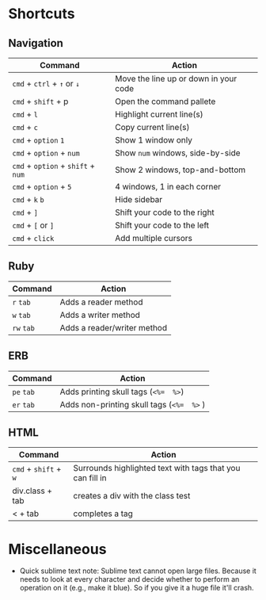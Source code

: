 # Shortcuts

## Navigation

Command | Action
------------ | -------------
`cmd` + `ctrl` + `↑` or `↓` | Move the line up or down in your code
`cmd` + `shift` + p |  Open the command pallete
`cmd` + `l` |  Highlight current line(s)
`cmd` + `c` |  Copy current line(s)
`cmd` + `option` `1` |  Show 1 window only
`cmd` + `option` +  `num` | Show `num` windows, side-by-side
`cmd` + `option` + `shift` + `num` | Show 2 windows, top-and-bottom
`cmd` + `option` + `5` | 4 windows, 1 in each corner 
`cmd` + `k` `b` | Hide sidebar
`cmd` + `]` |  Shift your code to the right
`cmd` + `[` or `]` | Shift your code to the left
`cmd` + `click` | Add multiple cursors

## Ruby 
Command | Action
------------ | -------------
`r` `tab` | Adds a reader method
`w` `tab` | Adds a writer method
`rw` `tab` | Adds a reader/writer method

## ERB
Command | Action
------------ | -------------
`pe` `tab` | Adds printing skull tags (`<%=  %>`)
`er` `tab` | Adds non-printing skull tags (`<%=  %>` )

## HTML
Command | Action
------------ | -------------
`cmd` + `shift` + `w` | Surrounds highlighted text with tags that you can fill in
div.class + tab | creates a div with the class test
< + tab | completes a tag


# Miscellaneous
* Quick sublime text note: Sublime text cannot open large files. Because it needs to look at every character and decide whether to perform an operation on it (e.g., make it blue). So if you give it a huge file it'll crash.